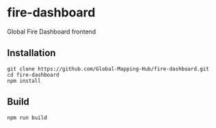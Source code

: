 # fire-dashboard
 Global Fire Dashboard frontend

## Installation
```shell
git clone https://github.com/Global-Mapping-Hub/fire-dashboard.git
cd fire-dashboard
npm install
```

## Build
```shell
npm run build
```
